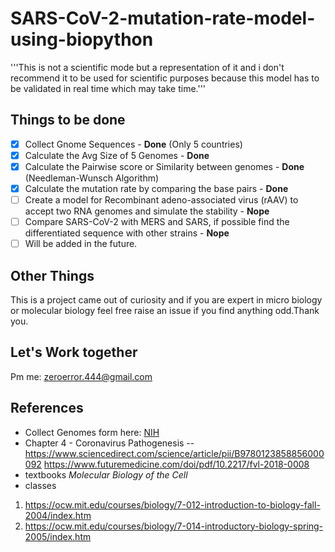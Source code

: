 # SARS-CoV-2-mutation-rate-model-using-biopython
'''This is not a scientific mode but a representation of it and i don't recommend it to be used for scientific purposes because this model has to be validated in real time which may take time.'''

## Things to be done
- [x] Collect Gnome Sequences - **Done** (Only 5 countries)
- [x] Calculate the Avg Size of 5 Genomes - **Done**
- [x] Calculate the Pairwise score or Similarity between genomes - **Done** (Needleman-Wunsch Algorithm)
- [x] Calculate the mutation rate by comparing the base pairs - **Done**
- [ ] Create a model for Recombinant adeno-associated virus (rAAV) to accept two RNA genomes and simulate the stability - **Nope**
- [ ] Compare SARS-CoV-2 with MERS and SARS, if possible find the differentiated sequence with other strains - **Nope**
- [ ] Will be added in the future.

## Other Things
This is a project came out of curiosity and if you are expert in micro biology or molecular biology feel free raise an issue if you find anything odd.Thank you.

## Let's Work together
Pm me: zeroerror.444@gmail.com

## References
- Collect Genomes form here: [NIH](https://www.ncbi.nlm.nih.gov/genbank/sars-cov-2-seqs/)
- Chapter 4 - Coronavirus Pathogenesis -- https://www.sciencedirect.com/science/article/pii/B9780123858856000092
                                          https://www.futuremedicine.com/doi/pdf/10.2217/fvl-2018-0008
- textbooks
*Molecular Biology of the Cell*
- classes
1. https://ocw.mit.edu/courses/biology/7-012-introduction-to-biology-fall-2004/index.htm
2. https://ocw.mit.edu/courses/biology/7-014-introductory-biology-spring-2005/index.htm
